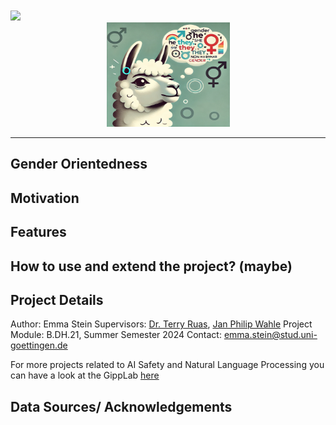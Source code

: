 <br>
<br>
<a href="https://github.com/DenverCoder1/readme-typing-svg"><img src="https://readme-typing-svg.herokuapp.com?font=Time+New+Roman&color=cyan&size=25&center=true&vCenter=true&width=900&height=100&lines=How+do+LLMs+think+about+gender+oriented+language?..."></a>
<br>

<center>
<div style="width:100%;text-align:center;">
<img src='data/llama_picture_readme' width="197" height="167">  
</div>
</center>

---
## Gender Orientedness

## Motivation


## Features



## How to use and extend the project? (maybe)

## Project Details

Author: Emma Stein
Supervisors: [Dr. Terry Ruas](https://terryruas.com/), [Jan Philip Wahle](https://jpwahle.com/)
Project Module: B.DH.21, Summer Semester 2024
Contact: emma.stein@stud.uni-goettingen.de

For more projects related to AI Safety and Natural Language Processing you can have a look at the GippLab [here](https://gipplab.org/)


## Data Sources/ Acknowledgements

